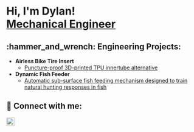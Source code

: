 <h1>Hi, I'm Dylan! <br/><a href="https://www.linkedin.com/in/lacoursedylan/">Mechanical Engineer</a>

<h2>:hammer_and_wrench: Engineering Projects:</h2>

- <b>Airless Bike Tire Insert </b>
  - [Puncture-proof 3D-printed TPU innertube alternative](https://github.com/dlacours/adadadsdasdasdasd)
- <b>Dynamic Fish Feeder </b>
  - [Automatic sub-surface fish feeding mechanism designed to train natural hunting responses in fish](https://github.com/dlacours/adadsadadsad) </b>

<h2> 🤳 Connect with me:</h2>

[<img align="left" alt="JoshMadakor | LinkedIn" width="22px" src="https://cdn.jsdelivr.net/npm/simple-icons@v3/icons/linkedin.svg" />][linkedin]

[linkedin]: https://www.linkedin.com/in/lacoursedylan/

<!--
**joshmadakor1/joshmadakor1** is a ✨ _special_ ✨ repository because its `README.md` (this file) appears on your GitHub profile.

Here are some ideas to get you started:

- 🔭 I’m currently working on ...
- 🌱 I’m currently learning ...
- 👯 I’m looking to collaborate on ...
- 🤔 I’m looking for help with ...
- 💬 Ask me about ...
- 📫 How to reach me: ...
- 😄 Pronouns: ...
- ⚡ Fun fact: ...
-->
